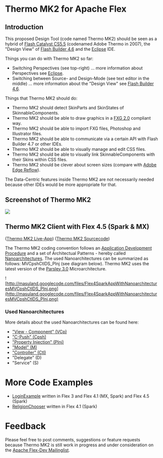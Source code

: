 # Thermo MK2 for Apache Flex #



## Introduction ##

This proposed Design Tool (code named Thermo MK2) should be seen as a hybrid of [Flash Catalyst CS5.5](http://www.adobe.com/devnet/flashcatalyst/articles/introducing-flashcatalyst-cs55.html) (codenamed Adobe Thermo in 2007), the "Design View" of [Flash Builder 4.6](http://www.adobe.com/products/flash-builder.html) and the [Eclipse](http://www.eclipse.org) IDE.

Things you can do with Thermo MK2 so far:
  * Switching Perspectives (see top-right) ... more information about Perspectives see [Eclipse](http://www.eclipse.org).
  * Switching between Source- and Design-Mode (see text editor in the middle) ... more information about the "Design View" see [Flash Builder 4.6](http://www.adobe.com/products/flash-builder.html).

Things that Thermo MK2 should do:
  * Thermo MK2 should detect SkinParts and SkinStates of SkinnableComponents.
  * Thermo MK2 should be able to draw graphics in a [FXG 2.0](http://sourceforge.net/adobe/flexsdk/wiki/FXG%202.0%20Specification/) compliant way.
  * Thermo MK2 should be able to import FXG files, Photoshop and Illustrator files.
  * Thermo MK2 should be able to communicate via a certain API with Flash Builder 4.7 or other IDEs.
  * Thermo MK2 should be able to visually manage and edit CSS files.
  * Thermo MK2 should be able to visually link SkinnableComponents with their Skins within CSS files.
  * Thermo MK2 should be clever about screen sizes (compare with [Adobe Edge Reflow](http://html.adobe.com/edge/reflow/)).

The Data-Centric features inside Thermo MK2 are not necessarily needed because other IDEs would be more appropriate for that.

## Screenshot of Thermo MK2 ##

[![](http://masuland.googlecode.com/files/ThermoMK2ScreenshotWeb.png)](https://dl.dropboxusercontent.com/u/352808/code/ProposalThermoMK2/index.html)

## Thermo MK2 Client with Flex 4.5 (Spark & MX) ##

([Thermo MK2 Live-App](https://dl.dropboxusercontent.com/u/352808/code/ProposalThermoMK2/index.html)) ([Thermo MK2 Sourcecode](https://dl.dropboxusercontent.com/u/352808/code/ProposalThermoMK2/srcview/index.html))

The Thermo MK2 coding convention follows an [Application Development Procedure](http://code.google.com/p/masuland/wiki/ApplicationDevelopmentProcedure) and a set of Architectual Patterns - hereby called [Nanoarchitectures](Nanoarchitecture.md). The used Nanoarchitectures can be summarized as follows: MVCpshCtlDS\_PInj (see diagram below). Thermo MK2 uses the latest version of the [Parsley 3.0](http://www.spicefactory.org/parsley/) Microarchitecture.

![http://masuland.googlecode.com/files/Flex4SparkAppWithNanoarchitecturesMVCpshCtlDS_PInj.png](http://masuland.googlecode.com/files/Flex4SparkAppWithNanoarchitecturesMVCpshCtlDS_PInj.png)

### Used Nanoarchitectures ###

More details about the used Nanoarchitectures can be found here:

  * ["View - Component" (VCp)](NanoarchitectureVCb.md)
  * ["C-Push" (Cpsh)](NanoarchitectureCpsh.md)
  * ["Property Injection" (PInj)](NanoarchitecturePInj.md)
  * ["Model" (M)](NanoarchitectureM.md)
  * ["Controller" (Ctl)](NanoarchitectureCtl.md)
  * "Delegate" (D)
  * "Service" (S)

# More Code Examples #

  * [LoginExample](LoginExample.md) written in Flex 3 and Flex 4.1 (MX, Spark) and Flex 4.5 (Spark)
  * [ReligionChooser](ReligionChooser.md) written in Flex 4.1 (Spark)

# Feedback #

Please feel free to post comments, suggestions or feature requests because Thermo MK2 is still work in progress and under consideration on the [Apache Flex-Dev Mailinglist](http://incubator.apache.org/flex/mailing-lists.html).